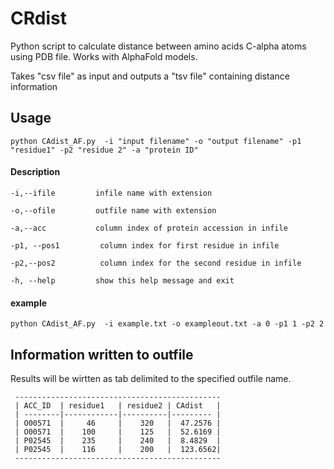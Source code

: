 # CRdist
Python script to calculate distance between amino acids C-alpha atoms using PDB file. Works with AlphaFold models.

Takes "csv file" as input and outputs a "tsv file" containing distance information

## Usage

    python CAdist_AF.py  -i "input filename" -o "output filename" -p1 "residue1" -p2 "residue 2" -a "protein ID"
    
#### Description 

    -i,--ifile         infile name with extension
  
    -o,--ofile         outfile name with extension
  
    -a,--acc           column index of protein accession in infile
    
    -p1, --pos1         column index for first residue in infile
    
    -p2,--pos2          column index for the second residue in infile

    -h, --help         show this help message and exit

#### example

    python CAdist_AF.py  -i example.txt -o exampleout.txt -a 0 -p1 1 -p2 2 
    

## Information written to outfile

Results will be wirtten as tab delimited to the specified outfile name. 


     ----------------------------------------------
     | ACC_ID  | residue1   | residue2 | CAdist   |
     | --------|------------|----------|--------- |
     | O00571  |     46     |    320   |  47.2576 |
     | O00571  |    100     |    125   |  52.6169 | 
     | P02545  |    235     |    240   |  8.4829  |
     | P02545  |    116     |    200   |  123.6562|
     ----------------------------------------------
   
   
 
